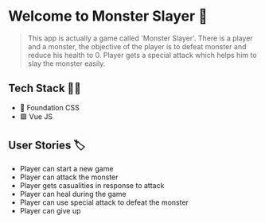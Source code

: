 <h1> Welcome to Monster Slayer 👹</h1>

> This app is actually a game called 'Monster Slayer'. There is a player and a monster, the objective of the player is to defeat monster and reduce his health to 0. Player gets a special attack which helps him to slay the monster easily.

## Tech Stack 👩‍💻

- 🌈 Foundation CSS
- 🟩 Vue JS

## User Stories 🏷️

- Player can start a new game
- Player can attack the monster
- Player gets casualities in response to attack
- Player can heal during the game
- Player can use special attack to defeat the monster
- Player can give up
